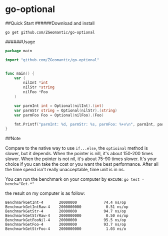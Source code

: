 # go-optional

##Quick Start
######Download and install

    go get github.com/ZGeomantic/go-optional

######Usage

```go
package main

import "github.com/ZGeomantic/go-optional"


func main() {
	var (
		nilInt *int
		nilStr *string
		nilFoo *Foo
	)

	var parmInt int = Optional(nilInt).(int)
	var parmStr string = Optional(nilStr).(string)
	var parmFoo Foo = Optional(nilFoo).(Foo)

	fmt.Printf("parmInt: %d, parmStr: %s, parmFoo: %+v\n", parmInt, parmStr, parmFoo)
}

```
##Note

Compare to the native way to use ```if...else```, the ```optioinal``` method is slower, but it depends. When the pointer is nill, it's about 150-200 times slower.
When the pointer is not nil, it's about 75-90 times slower. It's your choice if you can take the cost or you want the best performance. After all the time spend isn't really unacceptable, time unit is in ns.

You can run the benchmark on your computer by excute:
```go test -bench="Get.*"```

 the result on my computer is as follow:

```shell
BenchmarkGetInt-4   	20000000	        74.4 ns/op
BenchmarkGetIntRaw-4	2000000000	         0.51 ns/op
BenchmarkGetStr-4   	20000000	        94.7 ns/op
BenchmarkGetStrRaw-4	2000000000	         0.50 ns/op
BenchmarkGetFooNil-4	20000000	        95.5 ns/op
BenchmarkGetFoo-4   	20000000	        93.7 ns/op
BenchmarkGetStrFoo-4	2000000000	         1.03 ns/o
```

